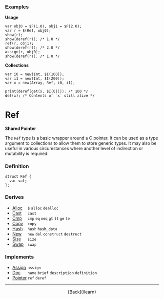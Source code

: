   <div class="row">
  <div class="col-xs-6 col-md-6">

### Examples

__Usage__

    var obj0 = $F(1.0), obj1 = $F(2.0);
    var r = $(Ref, obj0);
    show(r);
    show(deref(r)); /* 1.0 */
    ref(r, obj1);
    show(deref(r)); /* 2.0 */
    assign(r, obj0);
    show(deref(r)); /* 1.0 */
    

__Collections__

    var i0 = new(Int, $I(100));
    var i1 = new(Int, $I(200));
    var x = new(Array, Ref, i0, i1);
    
    print(deref(get(x, $I(0)))); /* 100 */
    del(x); /* Contents of `x` still alive */
    



  </div>
  <div class="col-xs-6 col-md-6">

# Ref
__Shared Pointer__

The `Ref` type is a basic wrapper around a C pointer. It can be used as a type argument to collections to allow them to store generic types. It may also be useful in various circumstances where another level of indirection or mutability is required.

### Definition

    struct Ref {
      var val;
    };
    

### Derives

* <span style="width:50px; float:left;">[Alloc](/learn/alloc)</span>`$` `alloc` `dealloc` 
* <span style="width:50px; float:left;">[Cast](/learn/cast)</span>`cast` 
* <span style="width:50px; float:left;">[Cmp](/learn/cmp)</span>`cmp` `eq` `neq` `gt` `lt` `ge` `le` 
* <span style="width:50px; float:left;">[Copy](/learn/copy)</span>`copy` 
* <span style="width:50px; float:left;">[Hash](/learn/hash)</span>`hash` `hash_data` 
* <span style="width:50px; float:left;">[New](/learn/new)</span>`new` `del` `construct` `destruct` 
* <span style="width:50px; float:left;">[Size](/learn/size)</span>`size` 
* <span style="width:50px; float:left;">[Swap](/learn/swap)</span>`swap` 
### Implements

* <span style="width:50px; float:left;">[Assign](/learn/assign)</span>`assign` 
* <span style="width:50px; float:left;">[Doc](/learn/doc)</span>`name` `brief` `description` `definition` 
* <span style="width:50px; float:left;">[Pointer](/learn/pointer)</span>`ref` `deref` 

* * *

  <p style="text-align:center;">
[Back](/learn)
  </p>

  </div>
  </div>
